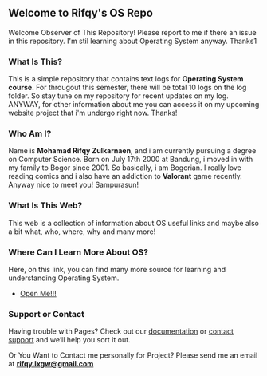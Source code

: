 ## Welcome to Rifqy's OS Repo

Welcome Observer of This Repository! Please report to me if there an issue in this repository. I'm stil learning about Operating System anyway. Thanks1

### What Is This?

This is a simple repository that contains text logs for **Operating System course**. For througout this semester, there will be total 10 logs on the log folder. So stay tune on my repository for recent updates on my log. ANYWAY, for other information about me you can access it on my upcoming website project that i'm undergo right now. Thanks!

### Who Am I?

Name is **Mohamad Rifqy Zulkarnaen**, and i am currently pursuing a degree on Computer Science. Born on July 17th 2000 at Bandung, i moved in with my family to Bogor since 2001. So basically, i am Bogorian. I really love reading comics and i also have an addiction to **Valorant** game recently. Anyway nice to meet you! Sampurasun!


### What Is This Web?

This web is a collection of information about OS useful links and maybe also a bit what, who, where, why and many more!


### Where Can I Learn More About OS?

Here, on this link, you can find many more source for learning and understanding Operating System.
* [Open Me!!!](URLs/)

### Support or Contact

Having trouble with Pages? Check out our [documentation](https://help.github.com/categories/github-pages-basics/) or [contact support](https://github.com/contact) and we’ll help you sort it out.

Or You Want to Contact me personally for Project? Please send me an email at **rifqy.lxgw@gmail.com**